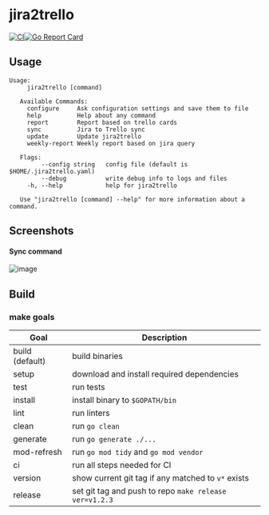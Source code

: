 # jira2trello
[![CI](https://github.com/Brialius/jira2trello/actions/workflows/ci.yml/badge.svg)](https://github.com/Brialius/jira2trello/actions/workflows/ci.yml)[![Go Report Card](https://goreportcard.com/badge/github.com/Brialius/jira2trello)](https://goreportcard.com/report/github.com/Brialius/jira2trello)

## Usage
```
Usage:
     jira2trello [command]
   
   Available Commands:
     configure     Ask configuration settings and save them to file
     help          Help about any command
     report        Report based on trello cards
     sync          Jira to Trello sync
     update        Update jira2trello
     weekly-report Weekly report based on jira query
   
   Flags:
         --config string   config file (default is $HOME/.jira2trello.yaml)
         --debug           write debug info to logs and files
     -h, --help            help for jira2trello
   
   Use "jira2trello [command] --help" for more information about a command.   
```
## Screenshots
#### Sync command
![image](https://user-images.githubusercontent.com/6441812/143793782-159757dc-12fe-46c9-a502-1229f346f4d3.png)

## Build
### make goals
|Goal|Description|
|----|-----------|
|build (default)|build binaries|
|setup|download and install required dependencies|
|test|run tests|
|install|install binary to `$GOPATH/bin`|
|lint|run linters|
|clean|run `go clean`|
|generate|run `go generate ./...`|
|mod-refresh|run `go mod tidy` and `go mod vendor`|
|ci|run all steps needed for CI|
|version|show current git tag if any matched to `v*` exists|
|release|set git tag and push to repo `make release ver=v1.2.3`|
